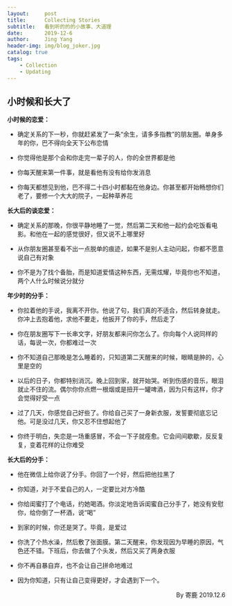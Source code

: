 ```yaml
---
layout:     post
title:      Collecting Stories
subtitle:   看到听的的的小故事、大道理
date:       2019-12-6
author:     Jing Yang
header-img: img/blog_joker.jpg
catalog: true
tags:
    - Collection	
    - Updating
---
```


## 小时候和长大了

**小时候的恋爱：**

* 确定关系的下一秒，你就赶紧发了一条“余生，请多多指教”的朋友圈。单身多年的你，巴不得向全天下公布恋情

* 你觉得他是那个会和你走完一辈子的人，你的全世界都是他

* 你每天醒来第一件事，就是看他有没有给你发消息

* 你每天都想见到他，巴不得二十四小时都黏在他身边。你甚至都开始畅想你们老了，要修一个大大的院子，一起种草养花



**长大后的谈恋爱：**

* 确定关系的那晚，你很平静地睡了一觉，然后第二天和他一起约会吃饭看电影。和他在一起的感觉很好，但又说不上哪里好

* 从你朋友圈甚至看不出一点脱单的痕迹，如果不是别人主动问起，你都不愿意说自己有对象

* 你不是为了找个备胎，而是知道爱情这种东西，无需炫耀，毕竟你也不知道，两个人什么时候说分就分



**年少时的分手：**

* 你拉着他的手说，我离不开你。他说了句，我们真的不适合，然后转身就走。你冲上去抱着他，求他不要走，他扳开了你的手，然后走了

* 你在朋友圈写下一长串文字，好朋友都来问你怎么了。你向每个人说同样的话，每说一次，你都难过一次

* 你不知道自己那晚是怎么睡着的，只知道第二天醒来的时候，眼睛是肿的，心里是空的

* 以后的日子，你都特别消沉。晚上回到家，就开始哭。听到伤感的音乐，眼泪就止不住的流。偶尔你你点燃一根烟或是扭开一罐啤酒，因为只有这样，你才会觉得好受一点

* 过了几天，你感觉自己好些了。你给自己买了一身新衣服，发誓要彻底忘记他。可是没过几天，你又忍不住想起他了

* 你终于明白，失恋是一场重感冒，不会一下子就痊愈。它会间间歇歇，反反复复，变着花样的让你难受



**长大后的分手：**

* 他在微信上给你说了分手。你回了一个好，然后把他拉黑了

* 你知道，对于不爱自己的人，一定要比对方冷酷

* 你给闺蜜打了个电话，约她喝酒。你淡定地告诉闺蜜自己分手了，她没有安慰你，给你倒了一杯酒，说“喝”

* 到家的时候，你还是哭了。毕竟，是爱过

* 你洗了个热水澡，然后敷了张面膜。第二天醒来，你发现因为早睡的原因，气色还不错。下班后，你去做了个头发，然后又买了两身衣服

* 你不再自暴自弃，也不会让自己拼命地难过

* 因为你知道，只有让自己变得更好，才会遇到下一个。

<p align="right">By 寄鹿 2019.12.6</p>